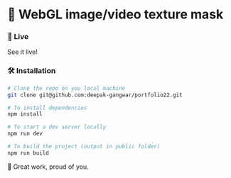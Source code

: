 # 🌿 WebGL image/video texture mask 

### 👀 Live
See it live!

### 🛠 Installation

```bash
# Clone the repo on you local machine
git clone git@github.com:deepak-gangwar/portfolio22.git

# To install dependencies
npm install

# To start a dev server locally
npm run dev

# To build the project (output in public folder)
npm run build
```


👏 Great work, proud of you.
